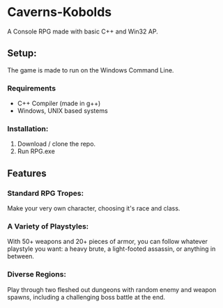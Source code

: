 # Caverns-Kobolds

A Console RPG made with basic C++ and Win32 AP.

## Setup:

The game is made to run on the Windows Command Line.

### Requirements

* C++ Compiler (made in g++)
* Windows, UNIX based systems

### Installation:

1. Download / clone the repo. 
2. Run RPG.exe

## Features 

### Standard RPG Tropes:

Make your very own character, choosing it's race and class. 

### A Variety of Playstyles:

With 50+ weapons and 20+ pieces of armor, you can follow whatever playstyle you want: a heavy brute, a light-footed assassin, or anything in between.

### Diverse Regions:

Play through two fleshed out dungeons with random enemy and weapon spawns, including a challenging boss battle at the end. 

